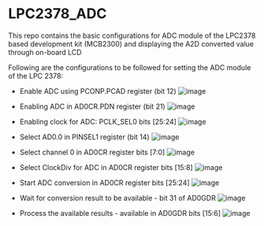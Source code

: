# LPC2378_ADC
This repo contains the basic configurations for ADC module of the LPC2378 based development kit (MCB2300) and displaying the A2D converted value through on-board LCD

Following are the configurations to be followed for setting the ADC module of the LPC 2378:
- Enable ADC using PCONP.PCAD register (bit 12)
![image](https://github.com/anr2311/LPC2378_ADC/assets/72514473/509e4db1-c1b0-49b2-a231-bc808238b2fb)


- Enabling ADC in AD0CR.PDN register (bit 21)
![image](https://github.com/anr2311/LPC2378_ADC/assets/72514473/9d0a9909-e1ac-40f6-9948-85f51ac11559)


- Enabling clock for ADC: PCLK_SEL0 bits [25:24]
![image](https://github.com/anr2311/LPC2378_ADC/assets/72514473/5231f2cd-3e45-4bce-9e47-a91dbae7a47c)


- Select AD0.0 in PINSEL1 register (bit 14)
![image](https://github.com/anr2311/LPC2378_ADC/assets/72514473/dc9091b1-1dbc-4c1e-ae8e-abb73cec6207)


- Select channel 0 in AD0CR register bits [7:0]
![image](https://github.com/anr2311/LPC2378_ADC/assets/72514473/09aa27ea-e742-4383-8f2b-3639f04719a8)


- Select ClockDiv for ADC in AD0CR register bits [15:8]
![image](https://github.com/anr2311/LPC2378_ADC/assets/72514473/1a5a796f-a5fd-41c2-b00a-961e943c1100)


- Start ADC conversion in AD0CR register bits [25:24]
![image](https://github.com/anr2311/LPC2378_ADC/assets/72514473/67c7d178-1ac5-4955-ae80-e20c865c6732)


- Wait for conversion result to be available - bit 31 of AD0GDR
![image](https://github.com/anr2311/LPC2378_ADC/assets/72514473/133e2a95-a236-4651-bd4c-11d90075435f)


- Process the available results - available in AD0GDR bits [15:6]
![image](https://github.com/anr2311/LPC2378_ADC/assets/72514473/c3b3635e-7795-43ef-96eb-d7e24e05ea8e)


